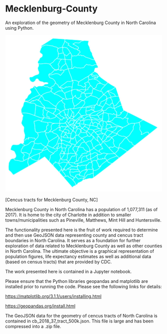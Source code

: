 # Mecklenburg-County
An exploration of the geometry of Mecklenburg County in North Carolina using Python. 

<style>
.aligncenter {
    text-align: center;
}
</style>

<img 
class=.aligncenter 
title="Cencus tracts for Mecklenburg County, NC" 
src="https://raw.githubusercontent.com/JerryGreenough/Mecklenburg-County/master/mecktracts.png" width="500" height="500">

[Cencus tracts for Mecklenburg County, NC]

Mecklenburg County in North Carolina has a population of 1,077,311 (as of 2017). It is home to the city of Charlotte in addition to smaller towns/municipalities such as Pineville, Matthews, Mint Hill and Huntersville.

The functionality presented here is the fruit of work required to determine and then use GeoJSON data representing county and cencus tract boundaries in North Carolina. It serves as a foundation for further exploration of data related to Mecklenburg County as well as other counties in North Carolina. The ultimate objective is a graphical representation of population figures, life expectancy estimates as well as additional data (based on census tracts) that are provided by CDC.

The work presented here is contained in a Jupyter notebook.

Please ensure that the Python libraries geopandas and matplotlib are installed prior to running the code. Please see the following links for details: 

https://matplotlib.org/3.1.1/users/installing.html

https://geopandas.org/install.html

The GeoJSON data for the geometry of cencus tracts of North Carolina is contained in cb_2018_37_tract_500k.json. This file is large and has been compressed into a .zip file.

